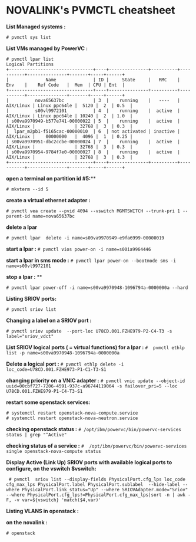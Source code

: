# NOVALINK's PVMCTL cheatsheet

**List Managed systems :**

`# pvmctl sys list`

**List VMs managed by PowerVC :**

```shell
# pvmctl lpar list
Logical Partitions
+--------------------------------+----+---------------+----------+-----------+---------------+-------+-----+------+
|              Name              | ID |     State     |   RMC    |    Env    |    Ref Code   |  Mem  | CPU | Ent  |
+--------------------------------+----+---------------+----------+-----------+---------------+-------+-----+------+
|          nova65637bc           | 3  |    running    |   ----   | AIX/Linux | Linux ppc64le |  5120 |  2  | 0.5  |
|          s00vl9972101          | 4  |    running    |  active  | AIX/Linux | Linux ppc64le | 10240 |  2  | 1.0  |
| s00va9970949-b577e741-00000022 | 5  |    running    |  active  | AIX/Linux |               | 32768 |  3  | 0.3  |
|  lpar_m2pb1-f5165cac-00000010  | 6  | not activated | inactive | AIX/Linux |    00000000   |  4096 |  1  | 0.25 |
| s00va9970951-dbc2ccbe-00000024 | 7  |    running    |  active  | AIX/Linux |               | 32768 |  3  | 0.3  |
| s00va9970954-9784f7e0-00000027 | 8  |    running    |  active  | AIX/Linux |               | 32768 |  3  | 0.3  |
+--------------------------------+----+---------------+----------+-----------+---------------+-------+-----+------+
```


**open a terminal on partition id #5:****

`# mkvterm --id 5`

**create a virtual ethernet adapter :**

`# pvmctl vea create --pvid 4094 --vswitch MGMTSWITCH --trunk-pri 1 --parent-id name=nova65637bc`

**delete a lpar**

`# pvmctl lpar  delete -i name=s00va9970949-e9fa6999-00000019`

**start a lpar :** 
`# pvmctl vios power-on -i name=s00ia9964446`

**start a lpar in sms mode :**
`# pvmctl lpar power-on --bootmode sms -i name=s00vl9972101`


**stop a lpar :** **

`# pvmctl lpar power-off -i name=s00va9970948-1096794a-0000000a --hard`

**Listing SRIOV ports:**

`# pvmctl sriov list`

**Changing a label on a SRIOV port :**

`# pvmctl sriov update  --port-loc U78CD.001.FZHE979-P2-C4-T3 -s label="sriov_vdct"`


**List SRIOV logical ports ( = virtual functions) for a lpar :** 
`#  pvmctl ethlp list -p name=s00va9970948-1096794a-0000000a`

**Delete a logical port :** 
`# pvmctl ethlp delete -i loc_code=U78CD.001.FZHE973-P1-C1-T3-S1`

**changing priority on a VNIC adapter :**
`# pvmctl vnic update --object-id uuid=00cbf727-7206-4591-937c-a96744119064 -s failover_pri=5 --loc U78CD.001.FZHE979-P1-C4-T3-S1`


**restart some openstack services:**

```
# systemctl restart openstack-nova-compute.service
# systemctl restart openstack-nova-neutron.service
```


**checking openstack status :** 
`# /opt/ibm/powervc/bin/powervc-services status | grep "^Active"`

**checking status of a service :** 
`#  /opt/ibm/powervc/bin/powervc-services single openstack-nova-compute status`

**Display Active (Link Up) SRIOV ports with available logical ports to configure, on the vswitch $vswitch:**

` # pvmctl  sriov list --display-fields PhysicalPort.cfg_lps loc_code cfg_max_lps PhysicalPort.label PhysicalPort.sublabel  --hide-label --where PhysicalPort.link_status="Up" --where SRIOVAdapter.mode="Sriov" --where PhysicalPort.cfg_lps!=PhysicalPort.cfg_max_lps|sort -n | awk -F, -v var=${vswitch} 'match($4,var)'`


**Listing VLANS in openstack :**

**on the novalink :** 

`# openstack`


